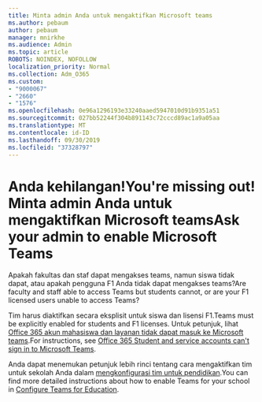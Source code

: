 ```yaml
---
title: Minta admin Anda untuk mengaktifkan Microsoft teams
ms.author: pebaum
author: pebaum
manager: mnirkhe
ms.audience: Admin
ms.topic: article
ROBOTS: NOINDEX, NOFOLLOW
localization_priority: Normal
ms.collection: Adm_O365
ms.custom:
- "9000067"
- "2660"
- "1576"
ms.openlocfilehash: 0e96a1296193e33240aaed5947010d91b9351a51
ms.sourcegitcommit: 027bb52244f304b891143c72cccd89ac1a9a05aa
ms.translationtype: MT
ms.contentlocale: id-ID
ms.lasthandoff: 09/30/2019
ms.locfileid: "37328797"
---
```

# <a name="youre-missing-out-ask-your-admin-to-enable-microsoft-teams"></a><span data-ttu-id="ca203-102">Anda kehilangan!</span><span class="sxs-lookup"><span data-stu-id="ca203-102">You're missing out!</span></span> <span data-ttu-id="ca203-103">Minta admin Anda untuk mengaktifkan Microsoft teams</span><span class="sxs-lookup"><span data-stu-id="ca203-103">Ask your admin to enable Microsoft Teams</span></span>

<span data-ttu-id="ca203-104">Apakah fakultas dan staf dapat mengakses teams, namun siswa tidak dapat, atau apakah pengguna F1 Anda tidak dapat mengakses teams?</span><span class="sxs-lookup"><span data-stu-id="ca203-104">Are faculty and staff able to access Teams but students cannot, or are your F1 licensed users unable to access Teams?</span></span>

<span data-ttu-id="ca203-105">Tim harus diaktifkan secara eksplisit untuk siswa dan lisensi F1.</span><span class="sxs-lookup"><span data-stu-id="ca203-105">Teams must be explicitly enabled for students and F1 licenses.</span></span> <span data-ttu-id="ca203-106">Untuk petunjuk, lihat [Office 365 akun mahasiswa dan layanan tidak dapat masuk ke Microsoft teams](https://docs.microsoft.com/microsoftteams/troubleshoot/teams-sign-in/office-365-accounts-cannot-sign-in).</span><span class="sxs-lookup"><span data-stu-id="ca203-106">For instructions, see [Office 365 Student and service accounts can't sign in to Microsoft Teams](https://docs.microsoft.com/microsoftteams/troubleshoot/teams-sign-in/office-365-accounts-cannot-sign-in).</span></span> 

<span data-ttu-id="ca203-107">Anda dapat menemukan petunjuk lebih rinci tentang cara mengaktifkan tim untuk sekolah Anda dalam [mengkonfigurasi tim untuk pendidikan](https://docs.microsoft.com/microsoft-365/education/deploy/set-up-teams-for-education).</span><span class="sxs-lookup"><span data-stu-id="ca203-107">You can find more detailed instructions about how to enable Teams for your school in [Configure Teams for Education](https://docs.microsoft.com/microsoft-365/education/deploy/set-up-teams-for-education).</span></span> 